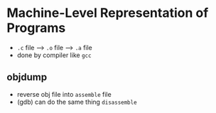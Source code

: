 # Machine-Level Representation of Programs

- `.c` file --> `.o` file --> `.a` file
- done by compiler like `gcc`

## objdump
 - reverse obj file into `assemble` file
 - (gdb) can do the same thing `disassemble`